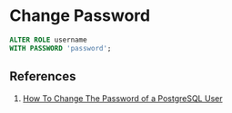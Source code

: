 # Change Password

```sql
ALTER ROLE username
WITH PASSWORD 'password';
```

## References

1. [How To Change The Password of a PostgreSQL User](https://www.postgresqltutorial.com/postgresql-change-password/)
